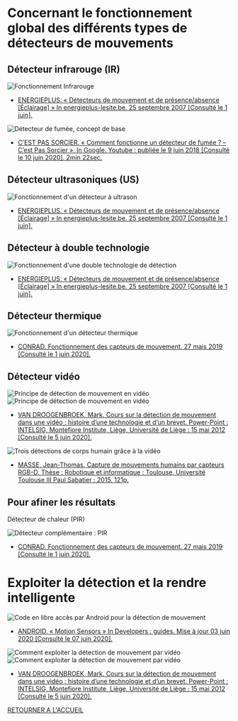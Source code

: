 # Concernant le fonctionnement global des différents types de détecteurs de mouvements

## Détecteur infrarouge (IR)
![Fonctionnement Infrarouge](images/IR1.PNG)

- [ENERGIEPLUS. « Détecteurs de mouvement et de présence/absence [Éclairage] » In energieplus-lesite.be. 25 septembre 2007 [Consulté le 1 juin].](https://energieplus-lesite.be/techniques/eclairage10/commandes/gestion-en-fonction-de-la-presence/detecteurs-de-mouvement-et-de-presence-absence/)

![Détecteur de fumée, concept de base](images/ddmCPSorcier.PNG)

- [C’EST PAS SORCIER. « Comment fonctionne un détecteur de fumée ? – C’est Pas Sorcier ». In Google. Youtube : publiée le 9 juin 2018 [Consulté le 10 juin 2020]. 2min 22sec.](https://www.youtube.com/watch?v=EzWPsc9_rKc)

## Détecteur ultrasoniques (US)
![Fonctionnement d'un détecteur à ultrason](images/US1.PNG)

- [ENERGIEPLUS. « Détecteurs de mouvement et de présence/absence [Éclairage] » In energieplus-lesite.be. 25 septembre 2007 [Consulté le 1 juin].](https://energieplus-lesite.be/techniques/eclairage10/commandes/gestion-en-fonction-de-la-presence/detecteurs-de-mouvement-et-de-presence-absence/)

## Détecteur à double technologie
![Fonctionnement d'une double technologie de détection](images/ddmDoubleTech.PNG)

- [ENERGIEPLUS. « Détecteurs de mouvement et de présence/absence [Éclairage] » In energieplus-lesite.be. 25 septembre 2007 [Consulté le 1 juin].](https://energieplus-lesite.be/techniques/eclairage10/commandes/gestion-en-fonction-de-la-presence/detecteurs-de-mouvement-et-de-presence-absence/)

## Détecteur thermique
![Fonctionnement d'un détecteur thermique](images/ddmConrad.PNG)

- [CONRAD. Fonctionnement des capteurs de mouvement. 27 mais 2019 [Consulté le 1 juin 2020].](https://www.conrad.fr/articles/inspiration/fonctionnement-capteur-de-mouvement)

## Détecteur vidéo
![Principe de détection de mouvement en vidéo](images/ddmCoursfct3.PNG)
![Principe de détection de mouvement en vidéo](images/ddmCoursfct4.PNG)

- [VAN DROOGENBROEK, Mark. Cours sur la détection de mouvement dans une vidéo : histoire d’une technologie et d’un brevet. Power-Point : INTELSIG, Montefiore Institute, Liège, Université de Liège : 15 mai 2012 [Consulté le 5 juin 2020].](https://orbi.uliege.be/bitstream/2268/121415/1/VanDroogenbroeck2012LaDetection.pdf)

![Trois détections de corps humain grâce à la vidéo](images/MoCap7Tech.PNG)

- [MASSE, Jean-Thomas. Capture de mouvements humains par capteurs RGB-D. Thèse : Robotique et informatique : Toulouse, Université Toulouse III Paul Sabatier : 2015. 121p.](https://tel.archives-ouvertes.fr/tel-01280163v2/document)

## Pour afiner les résultats
Détecteur de chaleur (PIR)

![Détecteur complémentaire : PIR](images/ddmConrad.PNG)

- [CONRAD. Fonctionnement des capteurs de mouvement. 27 mais 2019 [Consulté le 1 juin 2020].](https://www.conrad.fr/articles/inspiration/fonctionnement-capteur-de-mouvement)

# Exploiter la détection et la rendre intelligente
![Code en libre accès par Android pour la détection de mouvement](images/AndroidAlgo.PNG)

- [ANDROID. « Motion Sensors » In Developers : guides. Mise à jour 03 juin 2020 [Consulté le 07 juin 2020].](https://developer.android.com/guide/topics/sensors/sensors_motion)

![Comment exploiter la détection de mouvement par vidéo](images/ddmCoursfct1.PNG)
![Comment exploiter la détection de mouvement par vidéo](images/ddmCoursfct2.PNG)

- [VAN DROOGENBROEK, Mark. Cours sur la détection de mouvement dans une vidéo : histoire d’une technologie et d’un brevet. Power-Point : INTELSIG, Montefiore Institute, Liège, Université de Liège : 15 mai 2012 [Consulté le 5 juin 2020].]( https://orbi.uliege.be/bitstream/2268/121415/1/VanDroogenbroeck2012LaDetection.pdf)


[RETOURNER A L'ACCUEIL](https://arrunae.github.io/projet-aori-ob/accueil)
